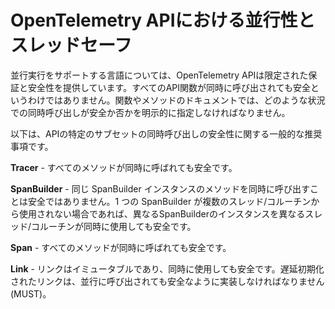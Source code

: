 <!--
# Concurrency and Thread-Safety of OpenTelemetry API
-->

# OpenTelemetry APIにおける並行性とスレッドセーフ

<!--
For languages which support concurrent execution the OpenTelemetry APIs provide
specific guarantees and safeties. Not all of API functions are safe to
be called concurrently. Function and method documentation must explicitly
specify whether it is safe or no to make concurrent calls and in what
situations.
-->

並行実行をサポートする言語については、OpenTelemetry APIは限定された保証と安全性を提供しています。すべてのAPI関数が同時に呼び出されても安全というわけではありません。関数やメソッドのドキュメントでは、どのような状況での同時呼び出しが安全か否かを明示的に指定しなければなりません。

<!--
The following are general recommendations of concurrent call safety of
specific subsets of the API.
-->

以下は、APIの特定のサブセットの同時呼び出しの安全性に関する一般的な推奨事項です。

<!--
**Tracer** - all methods are safe to be called concurrently.
-->

**Tracer** - すべてのメソッドが同時に呼ばれても安全です。

<!--
**SpanBuilder** - It is not safe to concurrently call any methods of the
same SpanBuilder instance. Different instances of SpanBuilder can be safely
used concurrently by different threads/coroutines, provided that no single
SpanBuilder is used by more than one thread/coroutine.
-->

**SpanBuilder** - 同じ SpanBuilder インスタンスのメソッドを同時に呼び出すことは安全ではありません。1 つの SpanBuilder が複数のスレッド/コルーチンから使用されない場合であれば、異なるSpanBuilderのインスタンスを異なるスレッド/コルーチンが同時に使用しても安全です。

<!--
**Span** - All methods of Span are safe to be called concurrently.
-->

**Span** - すべてのメソッドが同時に呼ばれても安全です。

<!--
**Link** - Links are immutable and is safe to be used concurrently. Lazy
initialized links must be implemented to be safe to be called concurrently.
-->

**Link** - リンクはイミュータブルであり、同時に使用しても安全です。遅延初期化されたリンクは、並行に呼び出されても安全なように実装しなければなりません(MUST)。
